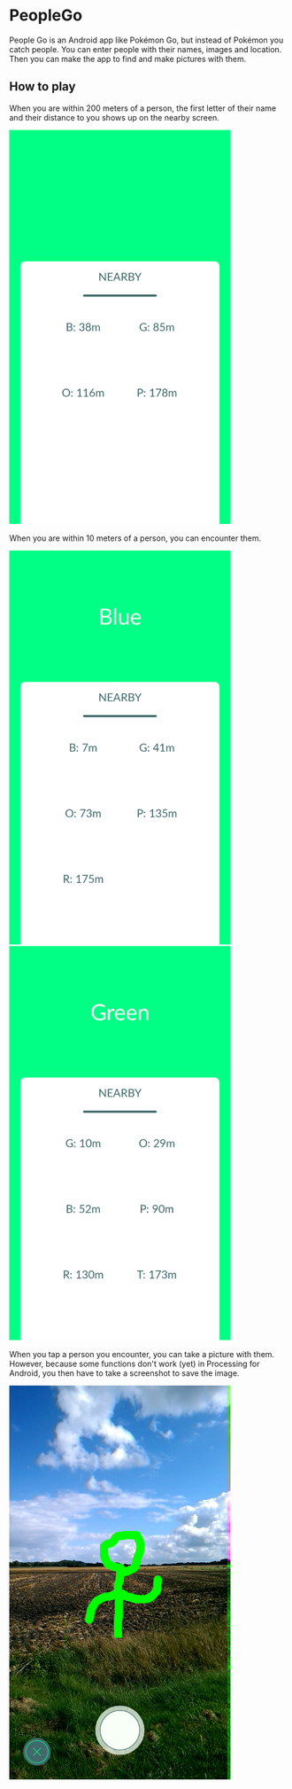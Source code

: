 # PeopleGo
People Go is an Android app like Pokémon Go, but instead of Pokémon you catch people. You can enter people with their names, images and location. Then you can make the app to find and make pictures with them.

## How to play
When you are within 200 meters of a person, the first letter of their name and their distance to you shows up on the nearby screen.

<img alt="Nearby" src="Screenshots/Nearby.png" width=400></img>

When you are within 10 meters of a person, you can encounter them.

<img alt="Blue" src="Screenshots/BlueEncounter.png" width=400></img>
<img alt="Green" src="Screenshots/GreenEncounter.png" width=400></img>

When you tap a person you encounter, you can take a picture with them. However, because some functions don't work (yet) in Processing for Android, you then have to take a screenshot to save the image.

<img alt="Shoot" src="Screenshots/GreenShoot.png" width=400></img>
